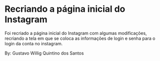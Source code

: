 # Recriando a página inicial do Instagram

Foi recriado a página inicial do Instagram com algumas modificações, recriando a tela em que se coloca as informações de login e senha para o login da conta no instagram.



By: Gustavo Willig Quintino dos Santos